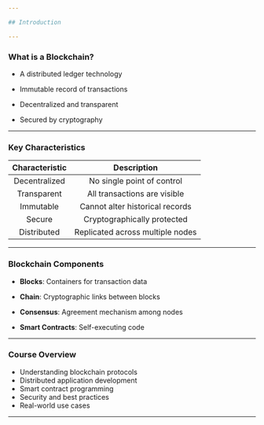 ```yaml
---

## Introduction

---
```


### What is a Blockchain?

- A distributed ledger technology
<!-- .element: class="fragment" -->
- Immutable record of transactions
<!-- .element: class="fragment" -->
- Decentralized and transparent
<!-- .element: class="fragment" -->
- Secured by cryptography
<!-- .element: class="fragment" -->

----

### Key Characteristics

| Characteristic    | Description                                |
| :---------------: | :----------------------------------------: |
| Decentralized     | No single point of control                 |
| Transparent       | All transactions are visible               |
| Immutable         | Cannot alter historical records            |
| Secure            | Cryptographically protected                |
| Distributed       | Replicated across multiple nodes           |

----

### Blockchain Components

- **Blocks**: Containers for transaction data
<!-- .element: class="fragment" -->
- **Chain**: Cryptographic links between blocks
<!-- .element: class="fragment" -->
- **Consensus**: Agreement mechanism among nodes
<!-- .element: class="fragment" -->
- **Smart Contracts**: Self-executing code
<!-- .element: class="fragment" -->

----

### Course Overview

- Understanding blockchain protocols
- Distributed application development
- Smart contract programming
- Security and best practices
- Real-world use cases

---